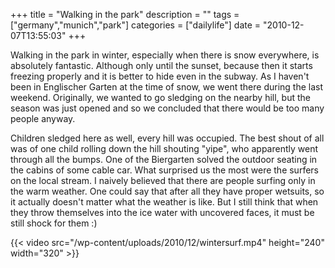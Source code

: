 +++
title = "Walking in the park"
description = ""
tags = ["germany","munich","park"]
categories = ["dailylife"]
date = "2010-12-07T13:55:03"
+++

Walking in the park in winter, especially when there is snow everywhere, is absolutely fantastic.
Although only until the sunset, because then it starts freezing properly and it is better to hide
even in the subway. As I haven't been in Englischer Garten at the time of snow, we went there
during the last weekend. Originally, we wanted to go sledging on the nearby hill, but the season
was just opened and so we concluded that there would be too many people anyway.


Children sledged here as well, every hill was occupied. The best shout of all was of one child
rolling down the hill shouting "yipe", who apparently went through all the bumps. One of the
Biergarten solved the outdoor seating in the cabins of some cable car. What surprised us the most
were the surfers on the local stream. I naively believed that there are people surfing only in the
warm weather. One could say that after all they have proper wetsuits, so it actually doesn't matter
what the weather is like. But I still think that when they throw themselves into the ice water with
uncovered faces, it must be still shock for them :)


{{< video src="/wp-content/uploads/2010/12/wintersurf.mp4" height="240" width="320" >}}

